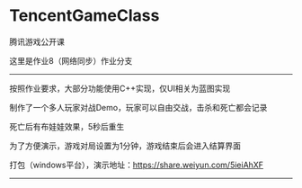 # TencentGameClass
腾讯游戏公开课

这里是作业8（网络同步）作业分支

-------
按照作业要求，大部分功能使用C++实现，仅UI相关为蓝图实现

制作了一个多人玩家对战Demo，玩家可以自由交战，击杀和死亡都会记录

死亡后有布娃娃效果，5秒后重生

为了方便演示，游戏对局设置为1分钟，游戏结束后会进入结算界面


打包（windows平台），演示地址：https://share.weiyun.com/5ieiAhXF

-------


